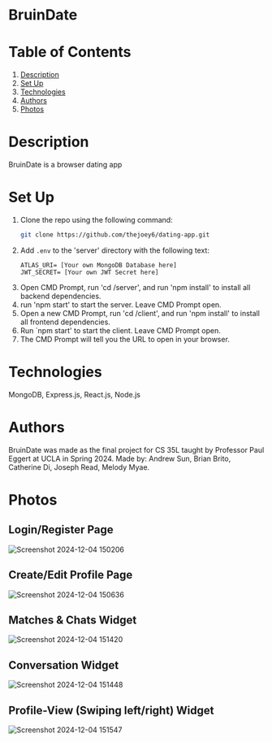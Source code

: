 # BruinDate

# Table of Contents
1. [Description](#description)
2. [Set Up](#set-up)
3. [Technologies](#technologies)
4. [Authors](#authors)
5. [Photos](#photos)

# Description
BruinDate is a browser dating app

# Set Up
1. Clone the repo using the following command:
    ```bash
    git clone https://github.com/thejoey6/dating-app.git
    ```
2. Add `.env` to the 'server' directory with the following text:
    ```env
    ATLAS_URI= [Your own MongoDB Database here]
    JWT_SECRET= [Your own JWT Secret here]
    ```
3. Open CMD Prompt, run 'cd /server', and run 'npm install' to install all backend dependencies.
5. run 'npm start' to start the server. Leave CMD Prompt open.
6. Open a new CMD Prompt, run 'cd /client', and run 'npm install' to install all frontend dependencies.
8. Run `npm start' to start the client. Leave CMD Prompt open.
9. The CMD Prompt will tell you the URL to open in your browser.
    
# Technologies
MongoDB, Express.js, React.js, Node.js

# Authors
BruinDate was made as the final project for CS 35L taught by Professor Paul Eggert at UCLA in Spring 2024. Made by: Andrew Sun, Brian Brito, Catherine Di, Joseph Read, Melody Myae.

# Photos

## Login/Register Page

![Screenshot 2024-12-04 150206](https://github.com/user-attachments/assets/00f2e04c-4cc4-4018-8f0f-4ac7c0123ec4)



## Create/Edit Profile Page

![Screenshot 2024-12-04 150636](https://github.com/user-attachments/assets/ce44ade9-3705-4f07-9026-391d2fae7252)



## Matches & Chats Widget

![Screenshot 2024-12-04 151420](https://github.com/user-attachments/assets/226422f1-3717-45d2-bb71-7438333bf3d1)



## Conversation Widget

![Screenshot 2024-12-04 151448](https://github.com/user-attachments/assets/c30717d6-caab-4afb-8f9c-9b8b78e67a1d)



## Profile-View (Swiping left/right) Widget

![Screenshot 2024-12-04 151547](https://github.com/user-attachments/assets/a01ccbf2-534b-42b1-8dbe-7e703d7d5ff2)
